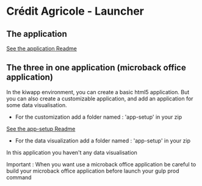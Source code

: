 # Crédit Agricole - Launcher
 
## The application
 
 <a href="app/Readme.md">See the application Readme</a> 
 
## The three in one application (microback office application)

In the kiwapp environment, you can create a basic html5 application.
But you can also create a customizable application, and add an application for some data visualisation. 

 - For the customization add a folder named : 'app-setup' in your zip
 
 <a href="app-setup/Readme.md">See the app-setup Readme</a>
 
 - For the data visualization add a folder named : 'app-setup' in your zip
 
 In this application you haven't any data visualisation
 
Important : When you want use a microback office application be careful to build your microback office application before launch your gulp prod command 


